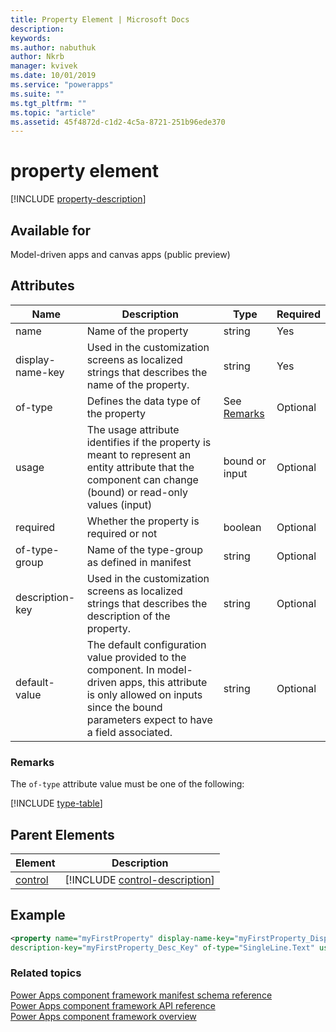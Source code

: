 ```yaml
---
title: Property Element | Microsoft Docs
description: 
keywords:
ms.author: nabuthuk
author: Nkrb
manager: kvivek
ms.date: 10/01/2019
ms.service: "powerapps"
ms.suite: ""
ms.tgt_pltfrm: ""
ms.topic: "article"
ms.assetid: 45f4872d-c1d2-4c5a-8721-251b96ede370
---
```


# property element

[!INCLUDE [property-description](includes/property-description.md)]

## Available for

Model-driven apps and canvas apps (public preview)

## Attributes

|Name |Description |Type |Required |
|------|------|------|-------|
|name |Name of the property |string |Yes |
|display-name-key |Used in the customization screens as localized strings that describes the name of the property. |string |Yes |
|of-type|Defines the data type of the property|See [Remarks](#remarks)|Optional|
|usage |The usage attribute identifies if the property is meant to represent an entity attribute that the component can change (bound) or read-only values (input)|bound or input |Optional |
|required |Whether the property is required or not |boolean |Optional |
|of-type-group |Name of the type-group as defined in manifest|string |Optional |
|description-key |Used in the customization screens as localized strings that describes the description of the property. |string |Optional |
|default-value |The default configuration value provided to the component. In model-driven apps, this attribute is only allowed on inputs since the bound parameters expect to have a field associated. |string |Optional |

### Remarks

The `of-type` attribute value must be one of the following:

[!INCLUDE [type-table](includes/type-table.md)]

## Parent Elements

|Element|Description|
|--|--|
|[control](control.md)|[!INCLUDE [control-description](includes/control-description.md)]|


## Example

```xml
<property name="myFirstProperty" display-name-key="myFirstProperty_Display_Key" 
description-key="myFirstProperty_Desc_Key" of-type="SingleLine.Text" usage="bound" required="true" />
```

### Related topics

[Power Apps component framework manifest schema reference](index.md)<br/>
[Power Apps component framework API reference](../reference/index.md)<br/>
[Power Apps component framework overview](../overview.md)
